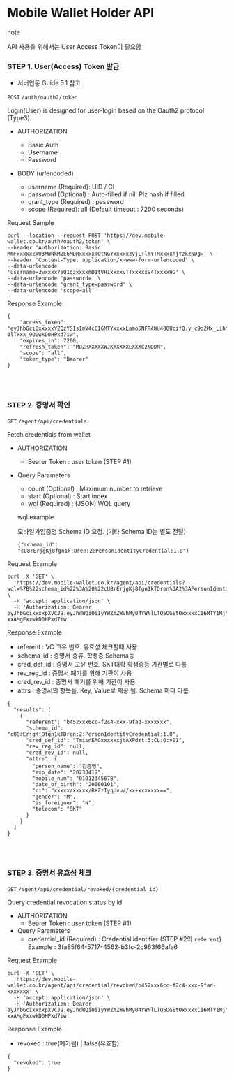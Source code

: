 Mobile Wallet Holder API
================

<div class="admonition note">
<p class="admonition-title">note</p>
<p> API 사용을 위해서는 User Access Token이 필요함 </p>
</div>

### STEP 1. User(Access) Token 발급

- 서버연동 Guide 5.1 참고

`POST` `/auth/oauth2/token`

Login(User) is designed for user-login based on the Oauth2 protocol (Type3).

- AUTHORIZATION
    - Basic Auth
    - Username <clientID>
    - Password <clientSecret>

- BODY (urlencoded)
    - username (Required): UID / CI
    - password (Optional) : Auto-filled if nil. Plz hash if filled.
    - grant_type (Required) : password 
    - scope (Required): all (Default timeout : 7200 seconds)


Request Sample 

```
curl --location --request POST 'https://dev.mobile-wallet.co.kr/auth/oauth2/token' \
--header 'Authorization: Basic MmFxxxxxZWU3MWNkM2E6MDRxxxxxTQtNGYxxxxxzVjLTlmYTMxxxxhjYzkzNDg=' \
--header 'Content-Type: application/x-www-form-urlencoded' \
--data-urlencode 'username=3wxxxx7aQ1q3xxxxmD1tVH1xxxxvTTxxxxx94Txxxx9G' \
--data-urlencode 'password=' \
--data-urlencode 'grant_type=password' \
--data-urlencode 'scope=all'
```


Response Example

```
{
    "access_token": "eyJhbGciOxxxxxY2QzYSIsImV4cCI6MTYxxxxLamo5NFR4WU40OUcifQ.y_c9o2Mx_LihYWCV5xxxxToyQ5TKnEdvxHcUk3-0lTxxx_9OGwkD0HPkd7iw",
    "expires_in": 7200,
    "refresh_token": "MDZHXXXXXWJKXXXXXEXXXC2NDDM",
    "scope": "all",
    "token_type": "Bearer"
}
```


<br><br>


### STEP 2. 증명서 확인

`GET` `/agent/api/credentials`

Fetch credentials from wallet

- AUTHORIZATION
    - Bearer Token : user token (STEP #1)
- Query Parameters
    - count (Optional) : Maximum number to retrieve
    - start (Optional) : Start index
    - wql (Required) : (JSON) WQL query
        
    wql example

    모바일가입증명 Schema ID 요청. (기타 Schema ID는 별도 전달)
    
    ```
    {"schema_id": "cU8rErjgKj8fgn1kTDren:2:PersonIdentityCredential:1.0"}
    ```


Request Example

```
curl -X 'GET' \
  'https://dev.mobile-wallet.co.kr/agent/api/credentials?wql=%7B%22schema_id%22%3A%20%22cU8rErjgKj8fgn1kTDren%3A2%3APersonIdentityCredential%3A1.0%22%7D' \
  -H 'accept: application/json' \
  -H 'Authorization: Bearer eyJhbGcixxxxpXVCJ9.eyJhdWQiOiIyYWZmZWVhMy04YWNlLTQ5OGEtOxxxxxCI6MTY1MjY4MjE4OCwic3Vxxxxa1FnTGdRbUQxdFxxxxxo5NFR4WU40OUcifQ.y_c9o2Mx_LihYWCV55xxFToyQ5TKnEdvxHcUk3-xxAMgExxwkD0HPkd7iw'
```

Response Example

- referent : VC 고유 번호. 유효성 체크할때 사용
- schema_id : 증명서 종류. 학생증 Schema등
- cred_def_id : 증명서 고유 번호. SKT대학 학생증등 기관별로 다름
- rev_reg_id : 증명서 폐기를 위해 기관이 사용
- cred_rev_id : 증명서 폐기를 위해 기관이 사용
- attrs : 증명서의 항목들. Key, Value로 제공 됨. Schema 마다 다름.


```
{
  "results": [
    {
      "referent": "b452xxx6cc-f2c4-xxx-9fad-xxxxxxx",
      "schema_id": "cU8rErjgKj8fgn1kTDren:2:PersonIdentityCredential:1.0",
      "cred_def_id": "TmisnEAGxxxxxxjtAXPdYt:3:CL:0:v01",
      "rev_reg_id": null,
      "cred_rev_id": null,
      "attrs": {
        "person_name": "김증명",
        "exp_date": "20230419",
        "mobile_num": "01012345678",
        "date_of_birth": "20000101",
        "ci": "xxxxx/xxxxx/RXZzIyqUvu//xx+xxxxxxx==",
        "gender": "M",
        "is_foreigner": "N",
        "telecom": "SKT"
      }
    }
  ]
}
```

<br><br>



### STEP 3. 증명서 유효성 체크

`GET` `/agent/api/credential/revoked/{credential_id}`

Query credential revocation status by id

- AUTHORIZATION
    - Bearer Token : user token (STEP #1)
- Query Parameters
    - credential_id (Required) : Credential identifier (STEP #2의 `referent`) Example : 3fa85f64-5717-4562-b3fc-2c963f66afa6


Request Example

```
curl -X 'GET' \
  'https://dev.mobile-wallet.co.kr/agent/api/credential/revoked/b452xxx6cc-f2c4-xxx-9fad-xxxxxxx' \
  -H 'accept: application/json' \
  -H 'Authorization: Bearer eyJhbGcixxxxpXVCJ9.eyJhdWQiOiIyYWZmZWVhMy04YWNlLTQ5OGEtOxxxxxCI6MTY1MjY4MjE4OCwic3Vxxxxa1FnTGdRbUQxdFxxxxxo5NFR4WU40OUcifQ.y_c9o2Mx_LihYWCV55xxFToyQ5TKnEdvxHcUk3-xxAMgExxwkD0HPkd7iw'
```

Response Example

- revoked : true(폐기됨) | false(유효함)

```
{
  "revoked": true
}
```

<br><br>


